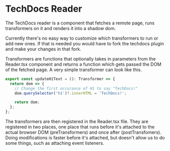 # TechDocs Reader

The TechDocs reader is a component that fetches a remote page, runs transformers on it and renders it into a shadow dom.

Currently there's no easy way to customize which transformers to run or add new ones. If that is needed you would have to fork the techdocs plugin and make your changes in that fork.

Transformers are functions that optionally takes in parameters from the Reader.tsx component and returns a function which gets passed the DOM of the fetched page. A very simple transformer can look like this.

```typescript
export const updateH1Text = (): Transformer => {
  return dom => {
    // Change the first occurance of H1 to say "TechDocs!"
    dom.querySelector('h1')?.innerHTML = 'TechDocs!';

    return dom;
  };
};
```

The transformers are then registered in the Reader.tsx file. They are registered in two places, one place that runs before it's attached to the actual browser DOM (preTransformers) and once after (postTransfomers). Doing modifications is faster before it's attached, but doesn't allow us to do some things, such as attaching event listeners.
